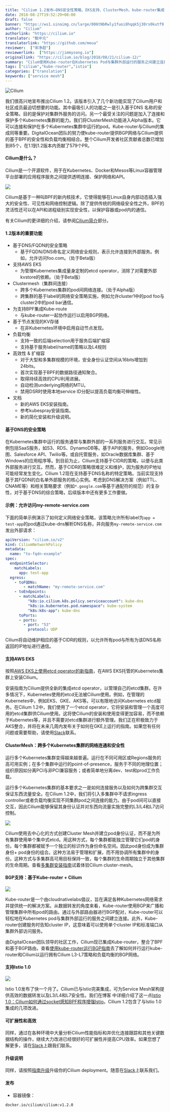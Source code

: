 ```yaml
---
title: "Cilium 1.2发布—DNS安全性策略、EKS支持、ClusterMesh、kube-router集成等"
date: 2018-08-27T19:52:29+08:00
draft: false
banner: "https://ws1.sinaimg.cn/large/006tNbRwly1fuoi8hqqk5j30rs0kutf9.jpg"
author: "Cilium"
authorlink: "https://cilium.io"
translator: "甄中元"
translatorlink: "https://github.com/meua"
reviewer:  ["宋净超"]
reviewerlink:  ["https://jimmysong.io"]
originallink: "https://cilium.io/blog/2018/08/21/cilium-12/"
summary: "Cilum使用Kube-router在Kubernetes Pod与集群外部运行的服务之间建立连接，再引入基于DNS 名称的安全策略保护对集群外服务的访问，再增加Cluster Mesh增加对多Kubernetes集群的支持。"
tags: ["cilium","kube-router","istio"]
categories: ["translation"]
keywords: ["service mesh"]
---
```


![Cilium](https://ws4.sinaimg.cn/large/006tNbRwly1fuohqoaw4wj310o0qegwa.jpg)

我们很高兴地宣布推出Cilium 1.2。该版本引入了几个新功能实现了Cilium用户和社区成员最迫切想要的功能。其中最吸引人的功能之一是引入基于DNS 名称的安全策略，目的是保护对集群外服务的访问。另一个最受关注的问题是加入了连接和保护多个Kubernetes集群的能力。我们将ClusterMesh功能进入Alpha版本。它可以连接和保护在多个Kubernetes集群中运行的pod。Kube-router与Cilium的集成同等重要。DigitalOcean团队的努力使kube-router提供BGP网络与Cilium提供的基于BPF的安全性和负载均衡相结合。整个Cilium开发者社区贡献者总数已增加到85个，在1.1到1.2版本内贡献了579个PR。

#### Cilium是什么？

Cilium是一个开源软件，用于在Kubernetes、Docker和Mesos等Linux容器管理平台部署的应用程序服务之间提供透明连接、保护网络和API。

![](https://ws1.sinaimg.cn/large/006tNbRwly1fuohq4pg7kj31kw0cjtcq.jpg)

Cilium是基于一种叫BPF的新内核技术，它使得能够在Linux自身内部动态插入强大的安全性、可见性和网络控制逻辑。除了提供传统的网络级安全性之外，BPF的灵活性还可以在API和进程级别实现安全性，以保护容器或pod内的通信。

有关Cilium的更详细的介绍，请参阅[Cilium简介](http://docs.cilium.io/en/v1.1/intro/)部分。

#### 1.2版本的重要功能

- 基于DNS/FQDN的安全策略
  - 基于FQDN/DNS命名定义网络安全规则，表示允许连接到外部服务。例如，允许访问foo.com。（处于Beta版）
- 支持AWS EKS
  - 为管理Kubernetes集成量身定制的etcd operator，消除了对需要外部kvstore的依赖。（处于Beta版）
- Clustermesh（集群间连接）
  - 跨多个Kubernetes集群的pod间网络连接。（处于Alpha版）
  - 跨集群的基于label的网络安全策略实施，例如允许cluster1中的pod foo与cluster2中的pod bar通信。
- 为支持BPF集成Kube-route
  - 与kube-router一起协作运行以启用BGP网络。
- 基于节点发现的KV存储
  - 在非Kubernetes环境中启用自动节点发现。
- 负载均衡
  - 支持一致的后端selection用于服务后端扩缩容
  - 支持基于服务label/name的策略以及L4规则
- 高效性 & 扩缩容
  - 对于大型和多集群规模的环境，安全身份认证空间从16bits增加到24bits。
  - 首次实现基于BPF的数据路径通知聚合。
  - 取得持续高效的CPU利用进展。
  - 自动检测underlying网络的MTU。
  - 禁用DSR时使用本地service ID分配以提高负载均衡可伸缩性。
- 文档
  - 新的AWS EKS安装指南。
  - 参考kubespray安装指南。
  - 新的简化安装和升级说明。

#### 基于DNS的安全策略

在Kubernetes集群中运行的服务通常与集群外部的一系列服务进行交互。常见示例包括SaaS服务，如S3、RDS、DynamoDB等。基于API的服务，例如Google地图、Salesforce API、Twilio等。或自托管服务，如Oracle数据库集群、基于Windows的应用程序等。到目前为止，Cilium支持基于CIDR的策略，以便与此类外部服务进行交互。然而，基于CIDR的策略很难定义和维护，因为服务的IP地址可能经常发生变化。Cilium 1.2现在支持基于DNS名称的特定策略。当前实现支持基于其FQDN的白名单外部服务的核心实例。考虑到DNS解决方案（例如TTL、CNAME等）和相关策略要求（例如`*.google.com`等基于通配符的规范）的复杂性，对于基于DNS的综合策略，后续版本中还有更多工作要做。

#### 示例：允许访问my-remote-service.com

下面的简单示例演示了如何定义网络安全策略，该策略允许所有label为`app = test-app`的pod通过kube-dns解析DNS名称，并向服务`my-remote-service.com`发出外部请求：

```yaml
apiVersion: "cilium.io/v2"
kind: CiliumNetworkPolicy
metadata:
  name: "to-fqdn-example"
spec:
  endpointSelector:
    matchLabels:
      app: test-app
  egress:
    - toFQDNs:
        - matchName: "my-remote-service.com"
    - toEndpoints:
      - matchLabels:
          "k8s:io.cilium.k8s.policy.serviceaccount": kube-dns
          "k8s:io.kubernetes.pod.namespace": kube-system
          "k8s:k8s-app": kube-dns
      toPorts:
      - ports:
        - port: "53"
          protocol: UDP
```

Cilium将自动维护相应的基于CIDR的规则，以允许所有pod与所有为该DNS名称返回的IP地址进行通信。

#### 支持AWS EKS

按照[AWS EKS上使用etcd operator的新指南](http://docs.cilium.io/en/v1.2/kubernetes/install/eks/)，在AWS EKS托管的Kubernetes集群上安装Cilium。

安装指南为Cilium提供全新的集成etcd operator，以管理自己的etcd集群。在许多情况下，Kubernetes使用的etcd无法被Cilium使用。例如，在管理的Kubernetes中，例如EKS、GKE、AKS等。可以有限地访问Kubernetes etcd服务。在Cilium 1.2中，我们使用了一个etcd operator，它将安装和管理一个高度可用的etcd集群供Cilium使用。这将使Cilium的安装和使用变得更加容易，而不依赖于Kubernetes等，并且不需要对etcd集群进行额外管理。我们正在积极致力于AKS整合，并将在未来几周内发布关于如何在GKE上运行的指南。如果您有任何问题或需要帮助，请使用[Slack](http://cilium.io/slack)联系。

#### ClusterMesh：跨多个Kubernetes集群的网络连通和安全性

运行多个Kubernetes集群变得越来越普遍。运行在不同可用区或Regions服务的高可用实例；在多个集群中运行的point-of-presence，服务于不同的地理位置；组织原因如分离PCI与非PCI兼容服务；或者简单地分离dev、test和prod工作负载。

运行多个Kubernetes集群的基本要求之一是如何连接服务以及如何为跨集群交互保证东西流量安全。在Cilium 1.2中，我们将引入多集群中不请求ingress controller或者负载均衡实现不同集群pod之间连接的能力。由于pod间可以直接交互，因此Cilium能够保留其身份认证并对东西向流量实施完整的L3/L4和L7访问控制。

![](https://ws1.sinaimg.cn/large/006tNbRwly1fuohqzj9tnj30jg08a0ts.jpg)

Cilium使用去中心化的方式创建Cluster Mesh并建立pod身份认证，而不是为所有集群使用单个集中式etcd。用这种方式，每个集群都能独立管理它们pod的身份。每个集群都被赋予一个独立的标识作为身份命名空间。因此pod身份成为集群身份+ pod身份的组合。这种方法易于管理和扩展，而不用协调所有集群中的身份。这种方式与多集群高可用目标保持一致，每个集群的生命周期独立于其他集群的生命周期。查看[多集群安装指南](https://cilium.readthedocs.io/en/stable/install/guides/clustermesh/)试着体验Cilium cluster-mesh。

#### BGP支持：基于Kube-router + Cilium

![](https://ws4.sinaimg.cn/large/006tNbRwly1fuohrg84iaj30du03ojrm.jpg)

Kube-router是一个由cloudnativelabs倡议，旨在满足各种Kubernetes网络需求并提供统一的解决方案。从数据转发的角度来看，Kube-router使用BGP来广播和管理集群中所有pod的路由。通过与外部路由器进行BGP配对，Kube-router可以轻松地在Kubernetes pod与集群外部运行的服务之间建立连接。此外，Kube-router创建服务时告知cluster IP，这意味着可以使用单个cluster IP和标准端口从集群外部访问服务。

由DigitalOcean团队领导的社区工作，Cilium现已集成Kube-router，整合了BPF和基于BGP路由。查看[使用kube-router运行BGP指南](http://docs.cilium.io/en/v1.2/kubernetes/install/kube-router/)去了解如何并行运行kube-router和Cilium以运行拥有Cilium L3-L7策略和负载均衡的BGP网络。

#### 支持Istio 1.0

![](https://ws1.sinaimg.cn/large/006tNbRwly1fuohrvd6guj30e204lweo.jpg)

Istio 1.0发布了快一个月了。Cilium已与Istio完美集成，可为Service Mesh架构提供高效的数据转发以及L3/L4和L7安全性。我们在博客 中详细介绍了这一点[Istio 1.0：Cilium如何通过socket感知BPF程序增强Istio](http://www.servicemesher.com/blog/how-cilium-enhances-istio-with-socket-aware-bpf-programs/)。Cilium 1.2包含了与Istio 1.0集成的几项改进。

#### 可扩展性和高效

同样，通过在各种环境中大量分析Cilium性能指标和并优化连接跟踪和其他关键数据结构的操作，继续大力改进已经很好的可扩展性并提高CPU效率。如果您想了解更多，请在[Slack](http://cilium.io/slack)上跟我们联系。

#### 升级说明

同样，请按照[指南升级](https://cilium.readthedocs.io/en/v1.2/install/upgrade/#upgrading-minor-versions)升级你的Cilium deployment。随意在[Slack](http://cilium.io/slack)上联系我们。

#### 发布

- 容器镜像：

```bash
docker.io/cilium/cilium:v1.2.0
```